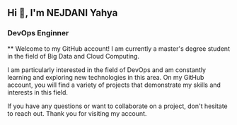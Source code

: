 ## Hi 👋, I'm NEJDANI Yahya 
### DevOps Enginner 


** Welcome to my GitHub account! I am currently a master's degree student in the field of Big Data and Cloud Computing.

I am particularly interested in the field of DevOps and am constantly learning and exploring new technologies in this area. On my GitHub account, you will find a variety of projects that demonstrate my skills and interests in this field.

If you have any questions or want to collaborate on a project, don't hesitate to reach out. Thank you for visiting my account.

<!-- Here are some ideas to get you started:

- 🔭 I’m currently working on ...
- 🌱 I’m currently learning ...
- 👯 I’m looking to collaborate on ...
- 🤔 I’m looking for help with ...
- 💬 Ask me about ...
- 📫 How to reach me: ...
- 😄 Pronouns: ...
- ⚡ Fun fact: ...
-->
